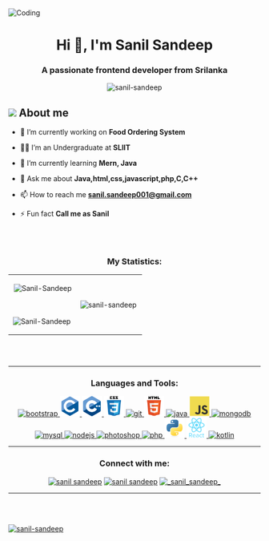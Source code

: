 <img align="center" alt="Coding" width="1200" height="300" src="https://repository-images.githubusercontent.com/588181932/e36ec678-7984-4cdd-8e4c-a3932772ff8e">

<h1 align="center">Hi 👋, I'm Sanil Sandeep</h1>
<h3 align="center">A passionate frontend developer from Srilanka</h3>

<p align="center"> <img src="https://komarev.com/ghpvc/?username=sanil-sandeep&label=Profile%20views&color=0e75b6&style=flat" alt="sanil-sandeep"> </p>


## <picture><img src = "https://github.com/7oSkaaa/7oSkaaa/blob/main/Images/about_me.gif?raw=true" width = 50px></picture> About me

  
- 🔭 I’m currently working on **Food Ordering System**
  
-  🧑‍🎓 I’m an Undergraduate at **SLIIT**

- 🌱 I’m currently learning **Mern, Java**

- 💬 Ask me about **Java,html,css,javascript,php,C,C++**

- 📫 How to reach me **sanil.sandeep001@gmail.com**

- ⚡ Fun fact **Call me as Sanil**


  <br><br>




<h3 align="center">My Statistics:</h3>
<p align="center">
<table align="center">
<tr border="none">
<td width="50%" align="center">
  
<p>&nbsp;<img align="center" src="https://github-readme-stats.vercel.app/api?username=Sanil-Sandeep&show_icons=true&locale=en&theme=dark" alt="Sanil-Sandeep" /></p>

  <br></br>
  <img align="center" src="https://github-readme-streak-stats.herokuapp.com/?user=Sanil-Sandeep&theme=dark" alt="Sanil-Sandeep" />
</td>
<td width="50%" align="center">

 <p><img align="center" src="https://github-readme-stats.vercel.app/api/top-langs/?username=sanil-sandeep&theme=dark&hide_border=false&no-bg=true&no-frame=true&langs_count=10" alt="sanil-sandeep" /></p>

  
  </td>
</tr>
</table>

<br><br>

<hr>

<h3 align="center">Languages and Tools:</h3>
<p align="center"> <a href="https://github.com/Scar1109/skill-icons/blob/main/icons/Bootstrap.svg"> <img src="https://github.com/Scar1109/skill-icons/blob/main/icons/Bootstrap.svg" alt="bootstrap" width="40" height="40"/> </a> <a href="https://www.cprogramming.com/" target="_blank" rel="noreferrer"> <img src="https://raw.githubusercontent.com/devicons/devicon/master/icons/c/c-original.svg" alt="c" width="40" height="40"/> </a> <a href="https://www.w3schools.com/cpp/" target="_blank" rel="noreferrer"> <img src="https://raw.githubusercontent.com/devicons/devicon/master/icons/cplusplus/cplusplus-original.svg" alt="cplusplus" width="40" height="40"/> </a> <a href="https://www.w3schools.com/css/" target="_blank" rel="noreferrer"> <img src="https://raw.githubusercontent.com/devicons/devicon/master/icons/css3/css3-original-wordmark.svg" alt="css3" width="40" height="40"/> </a> <a href="https://git-scm.com/" target="_blank" rel="noreferrer"> <img src="https://www.vectorlogo.zone/logos/git-scm/git-scm-icon.svg" alt="git" width="40" height="40"/> </a> <a href="https://www.w3.org/html/" target="_blank" rel="noreferrer"> <img src="https://raw.githubusercontent.com/devicons/devicon/master/icons/html5/html5-original-wordmark.svg" alt="html5" width="40" height="40"/> </a> <a href="https://www.java.com" target="_blank" rel="noreferrer"> <img src="https://github.com/Scar1109/skill-icons/blob/main/icons/Java-Light.svg" alt="java" width="40" height="40"/> </a> <a href="https://developer.mozilla.org/en-US/docs/Web/JavaScript" target="_blank" rel="noreferrer"> <img src="https://raw.githubusercontent.com/devicons/devicon/master/icons/javascript/javascript-original.svg" alt="javascript" width="40" height="40"/> </a> <a href="https://www.mongodb.com/" target="_blank" rel="noreferrer"> <img src="https://github.com/Scar1109/skill-icons/blob/main/icons/MongoDB.svg" alt="mongodb" width="40" height="40"/> </a> <a href="https://www.mysql.com/" target="_blank" rel="noreferrer"> <img src="https://github.com/Scar1109/skill-icons/blob/main/icons/MySQL-Light.svg" alt="mysql" width="40" height="40"/> </a> <a href="https://nodejs.org" target="_blank" rel="noreferrer"> <img src="https://github.com/Scar1109/skill-icons/blob/main/icons/NodeJS-Light.svg" alt="nodejs" width="40" height="40"/> </a> <a href="https://www.photoshop.com/en" target="_blank" rel="noreferrer"> <img src="https://github.com/Scar1109/skill-icons/blob/main/icons/Photoshop.svg" alt="photoshop" width="40" height="40"/> </a> <a href="https://www.php.net" target="_blank" rel="noreferrer"> <img src="https://github.com/Scar1109/skill-icons/blob/main/icons/PHP-Light.svg" alt="php" width="40" height="40"/> </a> <a href="https://www.python.org" target="_blank" rel="noreferrer"> <img src="https://raw.githubusercontent.com/devicons/devicon/master/icons/python/python-original.svg" alt="python" width="40" height="40"/> </a> <a href="https://reactjs.org/" target="_blank" rel="noreferrer"> <img src="https://raw.githubusercontent.com/devicons/devicon/master/icons/react/react-original-wordmark.svg" alt="react" width="40" height="40"/> </a> <a href="https://kotlinlang.org/" target="_blank" rel="noreferrer"> <img src="https://github.com/Scar1109/skill-icons/blob/main/icons/Kotlin-Light.svg" alt="kotlin" width="40" height="40"/> </a></p>

<hr>

<h3 align="center">Connect with me:</h3>
<p align="center">
<a href="https://www.linkedin.com/in/sanil-sandeep-a246192bb?utm_source=share&utm_campaign=share_via&utm_content=profile&utm_medium=android_app" target="blank"><img align="center" src="https://github.com/Scar1109/skill-icons/blob/main/icons/LinkedIn.svg" alt="sanil sandeep" height="40" width="40" /></a>
<a href="https://www.facebook.com/sanil.sandeep.94?mibextid=ZbWKwL" target="blank"><img align="center" src="https://raw.githubusercontent.com/rahuldkjain/github-profile-readme-generator/master/src/images/icons/Social/facebook.svg" alt="sanil sandeep" height="40" width="40" /></a>
<a href="https://instagram.com/_sanil_sandeep_" target="blank"><img align="center" src="https://raw.githubusercontent.com/rahuldkjain/github-profile-readme-generator/master/src/images/icons/Social/instagram.svg" alt="_sanil_sandeep_" height="40" width="40" /></a>
</p>
<hr>
<br><br>

<p align="left"> <a href="https://github.com/ryo-ma/github-profile-trophy"><img src="https://github-profile-trophy.vercel.app/?username=sanil-sandeep" alt="sanil-sandeep" /></a> </p>

